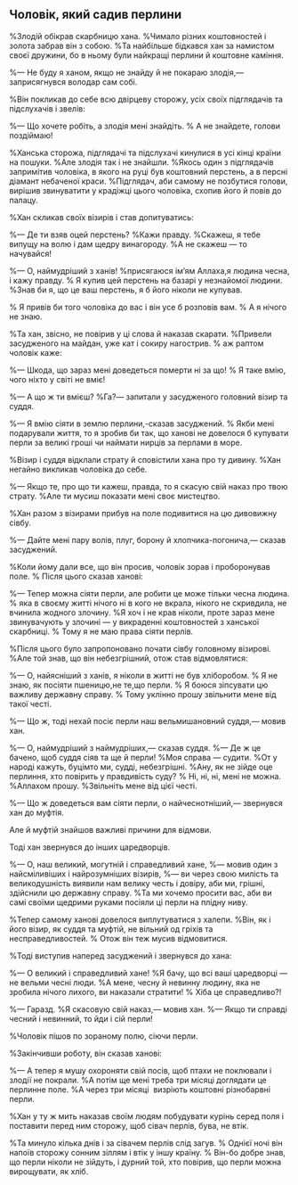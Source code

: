 ## Чоловік, який садив перлини

%Злодій обікрав скарбницю хана.
%Чимало різних коштовностей і золота забрав він з собою.
%Та найбільше бідкався хан за намистом своєї дружини, бо в ньому були найкращі перлини й коштовне каміння.

%— Не буду я ханом, якщо не знайду й не покараю злодія,— заприсягнувся володар сам собі.

%Він покликав до себе всю двірцеву сторожу, усіх своїх підглядачів та підслухачів і звелів:

%— Що хочете робіть, а злодія мені знайдіть.
% А не знайдете, голови поздіймаю!

%Ханська сторожа, підглядачі та підслухачі кинулися в усі кінці країни на пошуки.
%Але злодія так і не знайшли.
%Якось один з підглядачів запримітив чоловіка, в якого на руці був коштовний перстень, а в персні діамант небаченої краси.
%Підглядач, аби самому не позбутися голови, вирішив звинуватити у крадіжці цього чоловіка, схопив його й повів до палацу.

%Хан скликав своїх візирів і став допитуватись:

%— Де ти взяв оцей перстень?
%Кажи правду.
%Скажеш, я тебе випущу на волю і дам щедру винагороду.
%А не скажеш — то начувайся!

%— О, наймудріший з ханів!
%присягаюся ім’ям Аллаха,я людина чесна, і кажу правду.
% Я купив цей перстень на базарі у незнайомої людини.
%Знав би я, що це ваш перстень, я б його ніколи не купував.

% Я привів би того чоловіка до вас і він усе б розповів вам.
% А я нічого не знаю.

%Та хан, звісно, не повірив у ці слова й наказав скарати.
%Привели засудженого на майдан, уже кат і сокиру нагострив.
% аж раптом чоловік каже:

%— Шкода, що зараз мені доведеться померти ні за що!
% Я таке вмію, чого ніхто у світі не вміє!

%— А що ж ти вмієш?
%Га?— запитали у засудженого головний візир та суддя.

%— Я вмію сіяти в землю перлини,-сказав засуджений.
% Якби мені подарували життя, то я зробив би так, що ханові не довелося б купувати перли за великі гроші чи наймати нирців за перлами в море.

%Візир і суддя відклали страту й сповістили хана про ту дивину.
%Хан негайно викликав чоловіка до себе.

%— Якщо те, про що ти кажеш, правда, то я скасую свій наказ про твою страту.
%Але ти мусиш показати мені своє мистецтво.

%Хан разом з візирами прибув на поле подивитися на цю дивовижну сівбу.

%— Дайте мені пару волів, плуг, борону й хлопчика-погонича,— сказав засуджений.

%Коли йому дали все, що він просив, чоловік зорав і проборонував поле.
% Після цього сказав ханові:

%— Тепер можна сіяти перли, але робити це може тільки чесна людина.
% яка в своєму житті нічого ні в кого не вкрала, нікого не скривдила, не вчинила жодного злочину.
%Я хоч і не крав ніколи, проте зараз мене звинувачують у злочині — у викраденні коштовностей з ханської скарбниці.
% Тому я не маю права сіяти перлів.

%Після цього було запропоновано почати сівбу головному візирові.
%Але той знав, що він небезгрішний, отож став відмовлятися:

%— О, найясніший з ханів, я ніколи в житті не був хліборобом.
% Я не знаю, як посіяти пшеницю,не те,що перли.
% Я боюся зіпсувати цю важливу державну справу.
% Тому уклінно прошу звільнити мене від такої честі.

%— Що ж, тоді нехай посіє перли наш вельмишановний суддя,— мовив хан.

%— О, наймудріший з наймудріших,— сказав суддя.
%— Де ж це бачено, щоб суддя сіяв та ще й перли!
%Моя справа — судити.
%От у народі кажуть, буцімто ми, судді, небезгрішні.
%Ану, як не зійде оце перлиння, хто повірить у правдивість суду?
% Ні, ні, ні, мені не можна.
%Аллахом прошу.
%Звільніть мене від цієї честі.

%— Що ж доведеться вам сіяти перли, о найчеснотніший,— звернувся хан до муфтія.

Але й муфтій знайшов важливі причини для відмови.

Тоді хан звернувся до інших царедворців.

%— О, наш великий, могутній і справедливий хане,
%— мовив один з найсміливіших і найрозумніших візирів,
%— ви через свою милість та великодушність виявили нам велику честь і довіру, аби ми, грішні, здійснили цю державну справу.
%Та ми хочемо просити вас, аби ви самі своїми щедрими руками посіяли ці перли на плідну ниву.

%Тепер самому ханові довелося виплутуватися з халепи.
%Він, як і його візир, як суддя та муфтій, не вільний од гріхів та несправедливостей.
% Отож він теж мусив відмовитися.

%Тоді виступив наперед засуджений і звернувся до хана:

%— О великий і справедливий хане!
%Я бачу, що всі ваші царедворці — не вельми чесні люди.
%А мене, чесну й невинну людину, яка не зробила нічого лихого, ви наказали стратити!
% Хіба це справедливо?!

%— Гаразд.
%Я скасовую свій наказ,— мовив хан.
%— Якщо ти справді чесний і невинний, то йди і сій перли!

%Чоловік пішов по зораному полю, сіючи перли.

%Закінчивши роботу, він сказав ханові:

%— А тепер я мушу охороняти свій посів, щоб птахи не поклювали і злодії не покрали.
%А потім ще мені треба три місяці доглядати це перлинне поле.
%А через три місяці  визріють коштовні різнобарвні перли.

%Хан у ту ж мить наказав своїм людям побудувати курінь серед поля і поставити перед ним сторожу, щоб сівач перлів, бува, не втік.

%Та минуло кілька днів і за сівачем перлів слід загув.
% Однієї ночі він напоїв сторожу сонним зіллям і втік у іншу країну.
% Він-бо добре знав, що перли ніколи не зійдуть, і дурний той, хто повірив, що перли можна вирощувати, як хліб.

